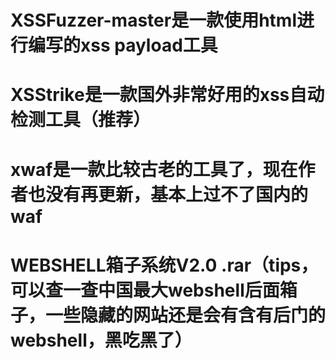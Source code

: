 # XSSFuzzer-master是一款使用html进行编写的xss payload工具
# XSStrike是一款国外非常好用的xss自动检测工具（推荐）
# xwaf是一款比较古老的工具了，现在作者也没有再更新，基本上过不了国内的waf
# WEBSHELL箱子系统V2.0 .rar（tips，可以查一查中国最大webshell后面箱子，一些隐藏的网站还是会有含有后门的webshell，黑吃黑了）

